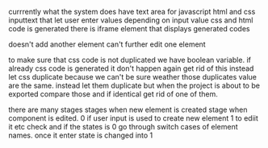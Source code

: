 currrently what the system does
have text area for javascript html and css
inputtext that let user enter values
depending on input value css and html code is generated
there is iframe element that displays generated codes

doesn't add another element
can't further edit one element

to make sure that css code is not duplicated we have boolean variable. if already css code is generated it don't happen again
get rid of this instead let css duplicate because we can't be sure weather those duplicates value are the same. instead let them duplicate but when the project is about to be exported compare those and if identical get rid of one of them.

there are many stages stages when new element is created stage when component is edited. 0 if user input is used to create new element 1 to ediit it etc
check and if the states is 0 go through switch cases of element names.
once it enter state is changed into 1


